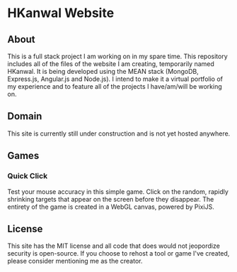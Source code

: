 # HKanwal Website

## About
This is a full stack project I am working on in my spare time. This repository includes all of the files of the website I am creating, temporarily named HKanwal. It is being developed using the MEAN stack (MongoDB, Express.js, Angular.js and Node.js). I intend to make it a virtual portfolio of my experience and to feature all of the projects I have/am/will be working on.

## Domain
This site is currently still under construction and is not yet hosted anywhere.

## Games

### Quick Click
Test your mouse accuracy in this simple game. Click on the random, rapidly shrinking targets that appear on the screen before they disappear. The entirety of the game is created in a WebGL canvas, powered by PixiJS.

## License
This site has the MIT license and all code that does would not jeopordize security is open-source. If you choose to rehost a tool or game I've created, please consider mentioning me as the creator.